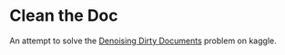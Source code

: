 # Clean the Doc

An attempt to solve the [Denoising Dirty Documents](https://www.kaggle.com/c/denoising-dirty-documents) problem on kaggle.
